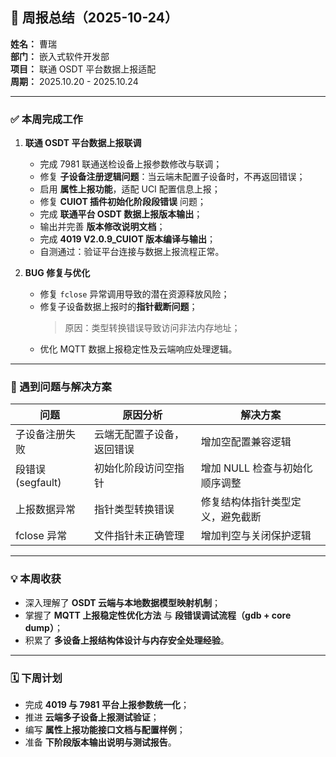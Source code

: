 ## 🧾 周报总结（2025-10-24）

**姓名：** 曹瑞  
**部门：** 嵌入式软件开发部  
**项目：** 联通 OSDT 平台数据上报适配  
**周期：** 2025.10.20 - 2025.10.24  

---

### ✅ 本周完成工作

1. **联通 OSDT 平台数据上报联调**
   - 完成 7981 联通送检设备上报参数修改与联调；
   - 修复 **子设备注册逻辑问题**：当云端未配置子设备时，不再返回错误；
   - 启用 **属性上报功能**，适配 UCI 配置信息上报；
   - 修复 **CUIOT 插件初始化阶段段错误** 问题；
   - 完成 **联通平台 OSDT 数据上报版本输出**；
   - 输出并完善 **版本修改说明文档**；
   - 完成 **4019 V2.0.9_CUIOT 版本编译与输出**；
   - 自测通过：验证平台连接与数据上报流程正常。

2. **BUG 修复与优化**
   - 修复 `fclose` 异常调用导致的潜在资源释放风险；
   - 修复子设备数据上报时的**指针截断问题**；
     > 原因：类型转换错误导致访问非法内存地址；
   - 优化 MQTT 数据上报稳定性及云端响应处理逻辑。

---

### 🧩 遇到问题与解决方案

| 问题 | 原因分析 | 解决方案 |
|------|-----------|-----------|
| 子设备注册失败 | 云端无配置子设备，返回错误 | 增加空配置兼容逻辑 |
| 段错误 (segfault) | 初始化阶段访问空指针 | 增加 NULL 检查与初始化顺序调整 |
| 上报数据异常 | 指针类型转换错误 | 修复结构体指针类型定义，避免截断 |
| fclose 异常 | 文件指针未正确管理 | 增加判空与关闭保护逻辑 |

---

### 💡 本周收获

- 深入理解了 **OSDT 云端与本地数据模型映射机制**；  
- 掌握了 **MQTT 上报稳定性优化方法** 与 **段错误调试流程（gdb + core dump）**；  
- 积累了 **多设备上报结构体设计与内存安全处理经验**。

---

### 🗓️ 下周计划

- 完成 **4019 与 7981 平台上报参数统一化**；
- 推进 **云端多子设备上报测试验证**；
- 编写 **属性上报功能接口文档与配置样例**；
- 准备 **下阶段版本输出说明与测试报告**。

